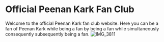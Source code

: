 # Official Peenan Kark Fan Club
Welcome to the official Peenan Kark fan club website. Here you can be a fan of Peenan Kark while being a fan by being a fan while simultaneously consequently subsequently being a fan.
![IMG_3811](https://github.com/LordBitwik/Actual-Website/assets/79286455/dc1e24ea-2f48-4df8-97d8-a6452b057c92)
